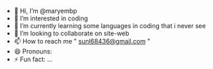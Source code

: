 - 👋 Hi, I’m @maryembp
- 👀 I’m interested in coding
- 🌱 I’m currently learning some languages in coding that i never see
- 💞️ I’m looking to collaborate on site-web
- 📫 How to reach me " sunl68436@gmail.com "
- 😄 Pronouns: 
- ⚡ Fun fact: ...

<!---
maryembp/maryembp is a ✨ special ✨ repository because its `README.md` (this file) appears on your GitHub profile.
You can click the Preview link to take a look at your changes.
--->
